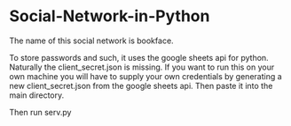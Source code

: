 # Social-Network-in-Python
The name of this social network is bookface.

To store passwords and such, it uses the google sheets api for python. Naturally the client_secret.json is missing. If you want to run this on your own machine you will have to supply your own credentials by generating a new client_secret.json from the google sheets api. Then paste it into the main directory.

Then run serv.py

